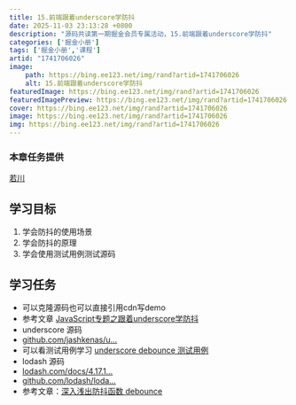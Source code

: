 ```yaml
---
title: 15.前端跟着underscore学防抖
date: 2025-11-03 23:13:28 +0800
description: "源码共读第一期掘金会员专属活动，15.前端跟着underscore学防抖"
categories: ['掘金小册']
tags: ['掘金小册','课程']
artid: "1741706026"
image:
    path: https://bing.ee123.net/img/rand?artid=1741706026
    alt: 15.前端跟着underscore学防抖
featuredImage: https://bing.ee123.net/img/rand?artid=1741706026
featuredImagePreview: https://bing.ee123.net/img/rand?artid=1741706026
cover: https://bing.ee123.net/img/rand?artid=1741706026
image: https://bing.ee123.net/img/rand?artid=1741706026
img: https://bing.ee123.net/img/rand?artid=1741706026
---
```


### 本章任务提供
[若川](https://juejin.cn/user/1415826704971918)

## 学习目标

1.  学会防抖的使用场景
1.  学会防抖的原理
1.  学会使用测试用例测试源码

## 学习任务

-   可以克隆源码也可以直接引用cdn写demo
-   参考文章 [JavaScript专题之跟着underscore学防抖](https://juejin.cn/post/6844903480239325191 "https://juejin.cn/post/6844903480239325191")
-   underscore 源码
-   [github.com/jashkenas/u…](https://link.juejin.cn?target=https%3A%2F%2Fgithub.com%2Fjashkenas%2Funderscore%2Fblob%2Fmaster%2Fmodules%2Fdebounce.js "https://github.com/jashkenas/underscore/blob/master/modules/debounce.js")
-   可以看测试用例学习 [underscore debounce 测试用例](https://link.juejin.cn?target=https%3A%2F%2Fgithub.com%2Fjashkenas%2Funderscore%2Fblob%2Fmaster%2Ftest%2Ffunctions.js%23L514-L685 "https://github.com/jashkenas/underscore/blob/master/test/functions.js#L514-L685")
-   lodash 源码
-   [lodash.com/docs/4.17.1…](https://link.juejin.cn?target=https%3A%2F%2Flodash.com%2Fdocs%2F4.17.15%23debounce "https://lodash.com/docs/4.17.15#debounce")
-   [github.com/lodash/loda…](https://link.juejin.cn?target=https%3A%2F%2Fgithub.com%2Flodash%2Flodash%2Fblob%2F4.17.15%2Flodash.js%23L10304 "https://github.com/lodash/lodash/blob/4.17.15/lodash.js#L10304")
-   参考文章：[深入浅出防抖函数 debounce](https://juejin.cn/post/6844903863061839885 "https://juejin.cn/post/6844903863061839885")

